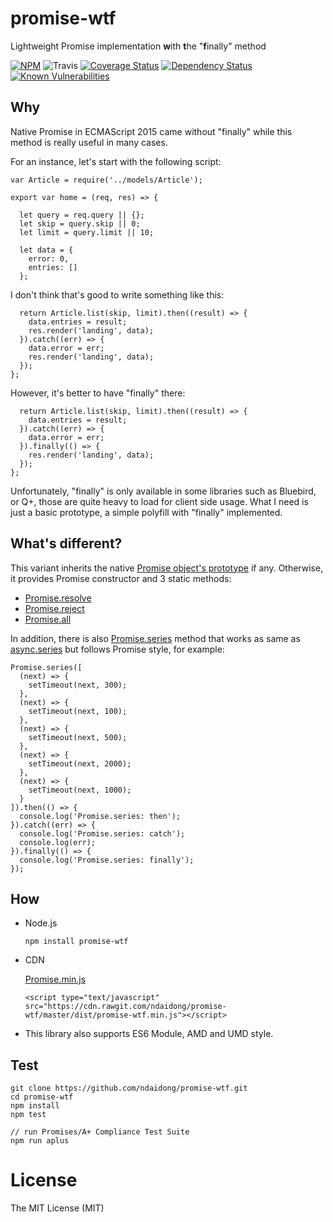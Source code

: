 # promise-wtf
Lightweight Promise implementation **w**ith **t**he "**f**inally" method

[![NPM](https://badge.fury.io/js/promise-wtf.svg)](https://badge.fury.io/js/promise-wtf)
![Travis](https://travis-ci.org/ndaidong/promise-wtf.svg?branch=master)
[![Coverage Status](https://coveralls.io/repos/github/ndaidong/promise-wtf/badge.svg?branch=master)](https://coveralls.io/github/ndaidong/promise-wtf?branch=master)
[![Dependency Status](https://www.versioneye.com/user/projects/57d7ad7edf40d0004a4aa1ae/badge.svg?style=flat)](https://www.versioneye.com/user/projects/57d7ad7edf40d0004a4aa1ae)
[![Known Vulnerabilities](https://snyk.io/test/npm/promise-wtf/badge.svg)](https://snyk.io/test/npm/promise-wtf)


## Why

Native Promise in ECMAScript 2015 came without "finally" while this method is really useful in many cases.

For an instance, let's start with the following script:

```
var Article = require('../models/Article');

export var home = (req, res) => {

  let query = req.query || {};
  let skip = query.skip || 0;
  let limit = query.limit || 10;

  let data = {
    error: 0,
    entries: []
  };
```

I don't think that's good to write something like this:

```
  return Article.list(skip, limit).then((result) => {
    data.entries = result;
    res.render('landing', data);
  }).catch((err) => {
    data.error = err;
    res.render('landing', data);
  });
};
```

However, it's better to have "finally" there:

```
  return Article.list(skip, limit).then((result) => {
    data.entries = result;
  }).catch((err) => {
    data.error = err;
  }).finally(() => {
    res.render('landing', data);
  });
};
```

Unfortunately, "finally" is only available in some libraries such as Bluebird, or Q+, those are quite heavy to load for client side usage. What I need is just a basic prototype, a simple polyfill with "finally" implemented.


## What's different?

This variant inherits the native [Promise object's prototype](https://developer.mozilla.org/en/docs/Web/JavaScript/Reference/Global_Objects/Promise) if any. Otherwise, it provides Promise constructor and 3 static methods:

- [Promise.resolve](https://developer.mozilla.org/en-US/docs/Web/JavaScript/Reference/Global_Objects/Promise/resolve)
- [Promise.reject](https://developer.mozilla.org/en-US/docs/Web/JavaScript/Reference/Global_Objects/Promise/reject)
- [Promise.all](https://developer.mozilla.org/en/docs/Web/JavaScript/Reference/Global_Objects/Promise/all)

In addition, there is also [Promise.series](https://github.com/ndaidong/promise-wtf/issues/2) method that works as same as [async.series](https://github.com/caolan/async#seriestasks-callback) but follows Promise style, for example:

```
Promise.series([
  (next) => {
    setTimeout(next, 300);
  },
  (next) => {
    setTimeout(next, 100);
  },
  (next) => {
    setTimeout(next, 500);
  },
  (next) => {
    setTimeout(next, 2000);
  },
  (next) => {
    setTimeout(next, 1000);
  }
]).then(() => {
  console.log('Promise.series: then');
}).catch((err) => {
  console.log('Promise.series: catch');
  console.log(err);
}).finally(() => {
  console.log('Promise.series: finally');
});
```

## How

- Node.js

  ```
  npm install promise-wtf
  ```

- CDN

  [Promise.min.js](https://cdn.rawgit.com/ndaidong/promise-wtf/master/dist/promise-wtf.min.js)

  ```
  <script type="text/javascript" src="https://cdn.rawgit.com/ndaidong/promise-wtf/master/dist/promise-wtf.min.js"></script>
  ```

- This library also supports ES6 Module, AMD and UMD style.



## Test

```
git clone https://github.com/ndaidong/promise-wtf.git
cd promise-wtf
npm install
npm test

// run Promises/A+ Compliance Test Suite
npm run aplus
```

# License

The MIT License (MIT)
